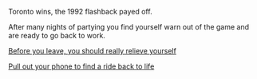 Toronto wins, the 1992 flashback payed off.

After many nights of partying you find yourself warn out of the game and are ready to go back to work.  

[Before you leave, you should really relieve yourself](../eating-walls/find-a-toilet/find-a-toilet.md)

[Pull out your phone to find a ride back to life](../check-your-phone/check-your-phone.md)
